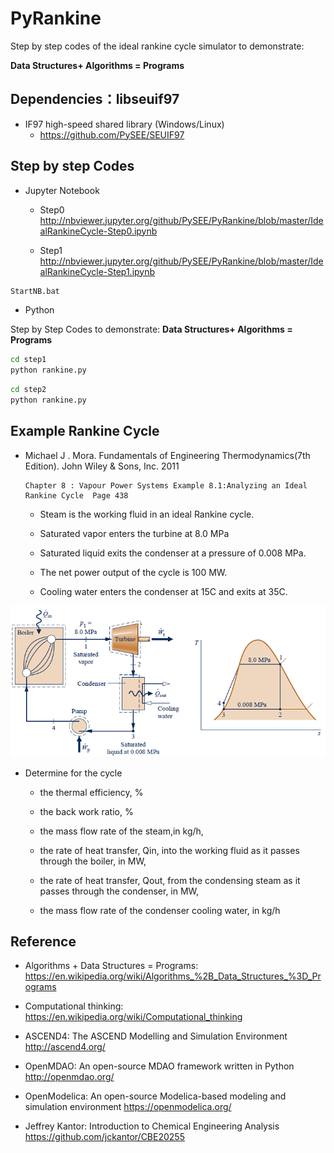 # PyRankine

Step by step codes of the ideal rankine cycle simulator to demonstrate: 

  **Data Structures+ Algorithms = Programs**

## Dependencies：libseuif97

* IF97 high-speed shared library (Windows/Linux)
  * https://github.com/PySEE/SEUIF97

## Step by step Codes

* Jupyter Notebook

  * Step0 http://nbviewer.jupyter.org/github/PySEE/PyRankine/blob/master/IdealRankineCycle-Step0.ipynb

  * Step1 http://nbviewer.jupyter.org/github/PySEE/PyRankine/blob/master/IdealRankineCycle-Step1.ipynb

```bash
StartNB.bat
```
* Python

Step by Step Codes to demonstrate: **Data Structures+ Algorithms = Programs**

```bash
cd step1
python rankine.py
``` 

```bash
cd step2
python rankine.py
```

## Example Rankine Cycle

* Michael J . Mora. Fundamentals of Engineering Thermodynamics(7th Edition). John Wiley & Sons, Inc. 2011

      Chapter 8 : Vapour Power Systems Example 8.1:Analyzing an Ideal Rankine Cycle  Page 438

   * Steam is the working fluid in an ideal Rankine cycle. 

   * Saturated vapor enters the turbine at 8.0 MPa 
   
   * Saturated liquid exits the condenser at a pressure of 0.008 MPa. 

   * The net power output of the cycle is 100 MW.

   * Cooling water enters the condenser at 15C and exits at 35C.

![rankine](./vps-fig81.png)

* Determine for the cycle

  * the thermal efficiency, %

  * the back work ratio,  %

  * the mass flow rate of the steam,in kg/h,

  * the rate of heat transfer, Qin, into the working fluid as it passes through the boiler, in MW,

  * the rate of heat transfer, Qout, from the condensing steam as it passes through the condenser, in MW,

  * the mass flow rate of the condenser cooling water, in kg/h

## Reference

* Algorithms + Data Structures = Programs: https://en.wikipedia.org/wiki/Algorithms_%2B_Data_Structures_%3D_Programs

* Computational thinking: https://en.wikipedia.org/wiki/Computational_thinking

*	ASCEND4: The ASCEND Modelling and Simulation Environment  http://ascend4.org/ 

* OpenMDAO: An open-source MDAO framework written in Python  http://openmdao.org/

* OpenModelica: An open-source Modelica-based modeling and simulation environment https://openmodelica.org/

* Jeffrey Kantor: Introduction to Chemical Engineering Analysis https://github.com/jckantor/CBE20255




